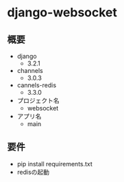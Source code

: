 # django-websocket
## 概要
* django
  * 3.2.1
* channels
  * 3.0.3
* cannels-redis
  * 3.3.0
* プロジェクト名
  * websocket
* アプリ名
  * main

## 要件
* pip install requirements.txt
* redisの起動


